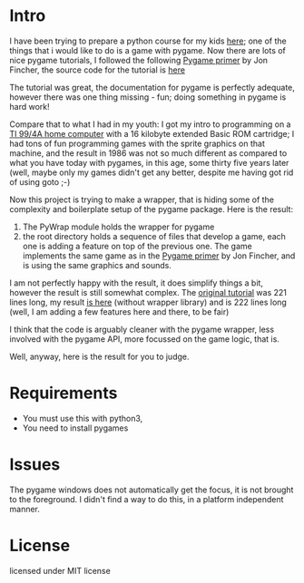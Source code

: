 
# Intro

I have been trying to prepare a python course for my kids [here](https://github.com/MoserMichael/pythoncourse); one of the things that i would like to do is a game with pygame.
Now there are lots of nice pygame tutorials, I followed the following [Pygame primer](https://realpython.com/pygame-a-primer/) by Jon Fincher, the source code for the tutorial is [here](https://github.com/realpython/materials/tree/master/pygame-a-primer)

The tutorial was great, the documentation for pygame is perfectly adequate, however there was one thing missing - fun; doing something in pygame is hard work!

Compare that to what I had in my youth: I got my intro to programming on a [TI 99/4A home computer](https://en.wikipedia.org/wiki/Texas_Instruments_TI-99/4A) with a 16 kilobyte extended Basic ROM cartridge; I had tons of fun programming games with the sprite graphics on that machine, and the result in 1986 was not so much different as compared to what you have today with pygames, in this age, some thirty five years later (well, maybe only my games didn't get any better, despite me having got rid of using goto ;-)

Now this project is trying to make a wrapper, that is hiding some of the complexity and boilerplate setup of the pygame package.
Here is the result: 

1) The PyWrap module holds the wrapper for pygame
2) the root directory holds a sequence of files that develop a game, each one is adding a feature on top of the previous one. The game implements the same game as in the  [Pygame primer](https://realpython.com/pygame-a-primer/) by Jon Fincher, and is using the same graphics and sounds.

I am not perfectly happy with the result, it does simplify things a bit, however the result is still somewhat complex.
The [original tutorial](https://github.com/realpython/materials/blob/master/pygame-a-primer/py_tut_with_images.py) was 221 lines long, my result [is here](https://github.com/MoserMichael/pygamewrap/blob/master/08-add-sounds.py) (without wrapper library) and is 222 lines long (well, I am adding a few features here and there, to be fair)

I think that the code is arguably cleaner with the pygame wrapper, less involved with the pygame API, more focussed on the game logic, that is.

Well, anyway, here is the result for you to judge.

# Requirements

* You must use this with python3, 
* You need to install pygames 


# Issues

The pygame windows does not automatically get the focus, it is not brought to the foreground. I didn't find a way to do this, in a platform independent manner.

# License 

licensed under MIT license


